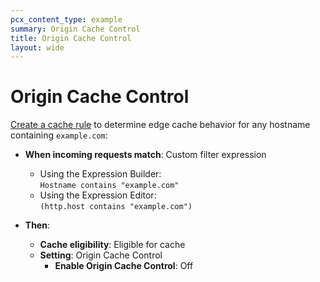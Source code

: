 ```yaml
---
pcx_content_type: example
summary: Origin Cache Control
title: Origin Cache Control
layout: wide
---
```


# Origin Cache Control

[Create a cache rule](/cache/how-to/cache-rules/create-dashboard/) to determine edge cache behavior for any hostname containing `example.com`:

<div class="DocsMarkdown--example">

- **When incoming requests match**: Custom filter expression
    - Using the Expression Builder:<br>
        `Hostname contains "example.com"`
    - Using the Expression Editor:<br>
        `(http.host contains "example.com")`

- **Then**:
    - **Cache eligibility**: Eligible for cache
    - **Setting**: Origin Cache Control
        - **Enable Origin Cache Control**: Off

</div>